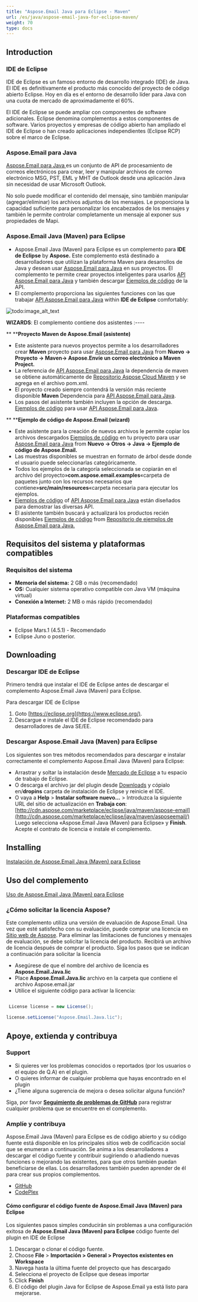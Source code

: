```yaml
---
title: "Aspose.Email Java para Eclipse - Maven"
url: /es/java/aspose-email-java-for-eclipse-maven/
weight: 70
type: docs
---
```


## **Introduction**
### **IDE de Eclipse**
IDE de Eclipse es un famoso entorno de desarrollo integrado (IDE) de Java. El IDE es definitivamente el producto más conocido del proyecto de código abierto Eclipse. Hoy en día es el entorno de desarrollo líder para Java con una cuota de mercado de aproximadamente el 60%.

El IDE de Eclipse se puede ampliar con componentes de software adicionales. Eclipse denomina complementos a estos componentes de software. Varios proyectos y empresas de código abierto han ampliado el IDE de Eclipse o han creado aplicaciones independientes (Eclipse RCP) sobre el marco de Eclipse.
### **Aspose.Email para Java**
[Aspose.Email para Java ](http://www.aspose.com/java/email-component.aspx)es un conjunto de API de procesamiento de correos electrónicos para crear, leer y manipular archivos de correo electrónico MSG, PST, EML y MHT de Outlook desde una aplicación Java sin necesidad de usar Microsoft Outlook.

No solo puede modificar el contenido del mensaje, sino también manipular (agregar/eliminar) los archivos adjuntos de los mensajes. Le proporciona la capacidad suficiente para personalizar los encabezados de los mensajes y también le permite controlar completamente un mensaje al exponer sus propiedades de Mapi.
### **Aspose.Email Java (Maven) para Eclipse**
- Aspose.Email Java (Maven) para Eclipse es un complemento para **IDE de Eclipse** by **Aspose.** Este complemento está destinado a desarrolladores que utilizan la plataforma Maven para desarrollos de Java y desean usar [Aspose.Email para Java](http://www.aspose.com/java/email-component.aspx) en sus proyectos. El complemento te permite crear proyectos inteligentes para usarlos [API Aspose.Email para Java](http://www.aspose.com/java/email-component.aspx) y también descargar [Ejemplos de código](https://github.com/aspose-email/Aspose.Email-for-Java/tree/master/Examples) de la API.
- El complemento proporciona las siguientes funciones con las que trabajar [API Aspose.Email para Java](http://www.aspose.com/java/email-component.aspx) within **IDE de Eclipse** comfortably:

![todo:image_alt_text](https://i.imgur.com/KWKGljg.png)


**WIZARDS**:
El complemento contiene dos asistentes :----

** ****Proyecto Maven de Aspose.Email (asistente)**

- Este asistente para nuevos proyectos permite a los desarrolladores crear **Maven** proyecto para usar [Aspose.Email para Java](http://www.aspose.com/java/email-component.aspx) from **Nuevo -> Proyecto -> Maven-> Aspose.Envíe un correo electrónico a Maven Project.**
- La referencia de [API Aspose.Email para Java](http://www.aspose.com/java/email-component.aspx) la dependencia de maven se obtiene automáticamente de [Repositorio Aspose Cloud Maven](https://repository.aspose.com/webapp/#/artifacts/browse/tree/General/repo) y se agrega en el archivo pom.xml.
- El proyecto creado siempre contendrá la versión más reciente disponible **Maven** Dependencia para [API Aspose.Email para Java](http://www.aspose.com/java/email-component.aspx).
- Los pasos del asistente también incluyen la opción de descarga. [Ejemplos de código](https://github.com/aspose-email/Aspose.Email-for-Java/tree/master/Examples) para usar [API Aspose.Email para Java](http://www.aspose.com/java/email-component.aspx).

** ****Ejemplo de código de Aspose.Email (wizard)**

- Este asistente para la creación de nuevos archivos le permite copiar los archivos descargados [Ejemplos de código](https://github.com/aspose-email/Aspose.Email-for-Java/tree/master/Examples) en tu proyecto para usar [Aspose.Email para Java](http://www.aspose.com/java/email-component.aspx) from **Nuevo -> Otros -> Java -> Ejemplo de código de Aspose.Email.**
- Las muestras disponibles se muestran en formato de árbol desde donde el usuario puede seleccionarlas categóricamente.
- Todos los ejemplos de la categoría seleccionada se copiarán en el archivo del proyecto»**com.aspose.email.examples**«carpeta de paquetes junto con los recursos necesarios que contiene»**src/main/resources**«carpeta necesaria para ejecutar los ejemplos.
- [Ejemplos de código](https://github.com/aspose-email/Aspose.Email-for-Java/tree/master/Examples) of [API Aspose.Email para Java](http://www.aspose.com/java/email-component.aspx) están diseñados para demostrar las diversas API.
- El asistente también buscará y actualizará los productos recién disponibles [Ejemplos de código](https://github.com/aspose-email/Aspose.Email-for-Java/tree/master/Examples) from [Repositorio de ejemplos de Aspose.Email para Java.](https://github.com/aspose-email/Aspose.Email-for-Java/tree/master/Examples)
## **Requisitos del sistema y plataformas compatibles**
### **Requisitos del sistema**
- **Memoria del sistema:** 2 GB o más (recomendado)
- **OS:** Cualquier sistema operativo compatible con Java VM (máquina virtual)
- **Conexión a Internet:** 2 MB o más rápido (recomendado)
### **Plataformas compatibles**
- Eclipse Mars.1 (4.5.1) - Recomendado
- Eclipse Juno o posterior.
## **Downloading**
### **Descargar IDE de Eclipse**
Primero tendrá que instalar el IDE de Eclipse antes de descargar el complemento Aspose.Email Java (Maven) para Eclipse.

Para descargar IDE de Eclipse

1. Goto [https://eclipse.org](https://www.eclipse.org/).
1. Descargue e instale el IDE de Eclipse recomendado para desarrolladores de Java SE/EE.
### **Descargar Aspose.Email Java (Maven) para Eclipse**
Los siguientes son tres métodos recomendados para descargar e instalar correctamente el complemento Aspose.Email Java (Maven) para Eclipse:

- Arrastrar y soltar la instalación desde [Mercado de Eclipse](https://marketplace.eclipse.org/content/asposeemail-java-maven-eclipse) a tu espacio de trabajo de Eclipse.
- O descarga el archivo jar del plugin desde [Downloads](https://archive.codeplex.com/?p=asposeemailjavaeclipse) y cópialo en/**dropins** carpeta de instalación de Eclipse y reinicie el IDE.
- O vaya a **Help** > **Instalar software nuevo...** > Introduzca la siguiente URL del sitio de actualización en **Trabaja con**:
  [http://cdn.aspose.com/marketplace/eclipse/java/maven/aspose-email](http://cdn.aspose.com/marketplace/eclipse/java/maven/asposeemail/)
  Luego selecciona «Aspose.Email Java (Maven) para Eclipse» y **Finish**. Acepte el contrato de licencia e instale el complemento.
## **Installing**
[Instalación de Aspose.Email Java (Maven) para Eclipse](/email/java/installing-and-using-aspose-email-java-for-eclipse-maven/#installing)
## **Uso del complemento**
[Uso de Aspose.Email Java (Maven) para Eclipse](/email/java/installing-and-using-aspose-email-java-for-eclipse-maven/#using)
### **¿Cómo solicitar la licencia Aspose?**
Este complemento utiliza una versión de evaluación de Aspose.Email. Una vez que esté satisfecho con su evaluación, puede comprar una licencia en [Sitio web de Aspose](https://id.containerize.com/login?signin=94ff6283d771e76855c0be7cb06a1ff5).
Para eliminar las limitaciones de funciones y mensajes de evaluación, se debe solicitar la licencia del producto. Recibirá un archivo de licencia después de comprar el producto. Siga los pasos que se indican a continuación para solicitar la licencia

- Asegúrese de que el nombre del archivo de licencia es **Aspose.Email.Java.lic**
- Place **Aspose.Email.Java.lic** archivo en la carpeta que contiene el archivo Aspose.email.jar
- Utilice el siguiente código para activar la licencia:

``` java

 License license = new License();

license.setLicense("Aspose.Email.Java.lic");

```
## **Apoye, extienda y contribuya**
### **Support**
- Si quieres ver los problemas conocidos o reportados (por los usuarios o el equipo de Q.A) en el plugin.
- O quieres informar de cualquier problema que hayas encontrado en el plugin
- ¿Tiene alguna sugerencia de mejora o desea solicitar alguna función?

Siga, por favor [**Seguimiento de problemas de GitHub**](https://github.com/aspose-email/Aspose.Email-for-Java/issues) para registrar cualquier problema que se encuentre en el complemento.
### **Amplíe y contribuya**
Aspose.Email Java (Maven) para Eclipse es de código abierto y su código fuente está disponible en los principales sitios web de codificación social que se enumeran a continuación. Se anima a los desarrolladores a descargar el código fuente y contribuir sugiriendo o añadiendo nuevas funciones o mejorando las existentes, para que otros también puedan beneficiarse de ellas. Los desarrolladores también pueden aprender de él para crear sus propios complementos.

- [GitHub](https://github.com/aspose-email/Aspose.Email-for-Java/tree/master/Plugins/Aspose.Email%20Java%20\(Maven\)%20for%20Eclipse)
- [CodePlex](https://archive.codeplex.com/?p=asposeemailjavaeclipse)
#### **Cómo configurar el código fuente de Aspose.Email Java (Maven) para Eclipse**
Los siguientes pasos simples conducirán sin problemas a una configuración exitosa de **Aspose.Email Java (Maven) para Eclipse** código fuente del plugin en IDE de Eclipse

1. Descargar o clonar el código fuente.
1. Choose **File** > **Importación > General > Proyectos existentes en Workspace**
1. Navega hasta la última fuente del proyecto que has descargado
1. Selecciona el proyecto de Eclipse que deseas importar
1. Click **Finish**
1. El código del plugin Java for Eclipse de Aspose.Email ya está listo para mejorarse.
